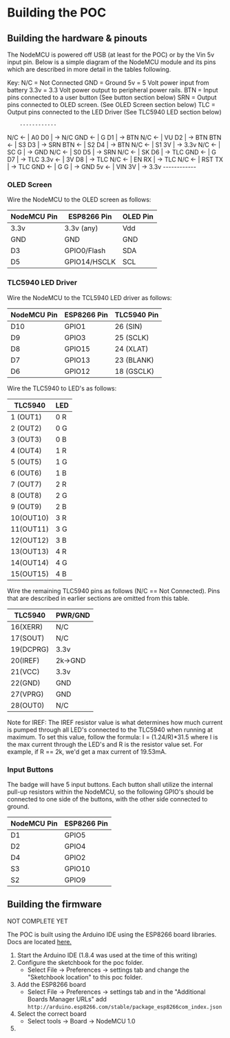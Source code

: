 Building the POC
================

Building the hardware & pinouts
-------------------------------
The NodeMCU is powered off USB (at least for the POC) or by the Vin 5v input 
pin. Below is a simple diagram of the NodeMCU module and its pins which are
described in more detail in the tables following.

Key:
N/C  = Not Connected
GND  = Ground
5v   = 5 Volt power input from battery
3.3v = 3.3 Volt power output to peripheral power rails.
BTN  = Input pins connected to a user button (See button section below)
SRN  = Output pins connected to OLED screen. (See OLED Screen section below)
TLC  = Output pins connected to the LED Driver (See TLC5940 LED section below)

        ------------
N/C  <- | A0    D0 | -> N/C
GND  <- | G     D1 | -> BTN
N/C  <- | VU    D2 | -> BTN
BTN  <- | S3    D3 | -> SRN
BTN  <- | S2    D4 | -> BTN
N/C  <- | S1    3V | -> 3.3v
N/C  <- | SC     G | -> GND
N/C  <- | S0    D5 | -> SRN
N/C  <- | SK    D6 | -> TLC
GND  <- | G     D7 | -> TLC
3.3v <- | 3V    D8 | -> TLC
N/C  <- | EN    RX | -> TLC
N/C  <- | RST   TX | -> TLC
GND  <- | G      G | -> GND
5v   <- | VIN   3V | -> 3.3v
        ------------

### OLED Screen

Wire the NodeMCU to the OLED screen as follows:

| NodeMCU Pin | ESP8266 Pin | OLED Pin |
|-------------|-------------|----------|
| 3.3v        | 3.3v (any)  | Vdd      |
| GND         | GND         | GND      |
| D3          | GPIO0/Flash | SDA      |
| D5          | GPIO14/HSCLK| SCL      |

### TLC5940 LED Driver

Wire the NodeMCU to the TCL5940 LED driver as follows:

| NodeMCU Pin | ESP8266 Pin | TLC5940 Pin |
|-------------|-------------|-------------|
| D10         | GPIO1       | 26 (SIN)    |
| D9          | GPIO3       | 25 (SCLK)   |
| D8          | GPIO15      | 24 (XLAT)   |
| D7          | GPIO13      | 23 (BLANK)  |
| D6          | GPIO12      | 18 (GSCLK)  |

Wire the TLC5940 to LED's as follows:

| TLC5940 | LED |
|---------|-----|
|1 (OUT1) | 0 R |
|2 (OUT2) | 0 G |
|3 (OUT3) | 0 B |
|4 (OUT4) | 1 R |
|5 (OUT5) | 1 G |
|6 (OUT6) | 1 B |
|7 (OUT7) | 2 R |
|8 (OUT8) | 2 G |
|9 (OUT9) | 2 B |
|10(OUT10)| 3 R |
|11(OUT11)| 3 G |
|12(OUT12)| 3 B |
|13(OUT13)| 4 R |
|14(OUT14)| 4 G |
|15(OUT15)| 4 B |

Wire the remaining TLC5940 pins as follows (N/C == Not Connected). Pins that are
described in earlier sections are omitted from this table.

| TLC5940 | PWR/GND |
|---------|---------|
|16(XERR) | N/C     |
|17(SOUT) | N/C     |
|19(DCPRG)| 3.3v    |
|20(IREF) | 2k->GND | <- Determines current through all LED's. See note below.
|21(VCC)  | 3.3v    |
|22(GND)  | GND     |
|27(VPRG) | GND     |
|28(OUT0) | N/C     |

Note for IREF:
The IREF resistor value is what determines how much current is pumped through
all LED's connected to the TLC5940 when running at maximum. To set this value, 
follow the formula:
I =  (1.24/R)*31.5
where I is the max current through the LED's and R is the resistor value set. 
For example, if R == 2k, we'd get a max current of 19.53mA.

### Input Buttons

The badge will have 5 input buttons. Each button shall utilize the internal
pull-up resistors within the NodeMCU, so the following GPIO's should be 
connected to one side of the buttons, with the other side connected to ground.

| NodeMCU Pin | ESP8266 Pin |
|-------------|-------------|
| D1          | GPIO5       |
| D2          | GPIO4       |
| D4          | GPIO2       |
| S3          | GPIO10      |
| S2          | GPIO9       |

Building the firmware
---------------------
NOT COMPLETE YET

The POC is built using the Arduino IDE using the ESP8266 board libraries.
Docs are located [here.](https://arduino-esp8266.readthedocs.io/en/latest/)

1. Start the Arduino IDE (1.8.4 was used at the time of this writing)
1. Configure the sketchbook for the poc folder. 
    * Select File -> Preferences -> settings tab and change the "Sketchbook 
    location" to this poc folder.
1. Add the ESP8266 board
    * Select File -> Preferences -> settings tab and in the "Additional Boards
    Manager URLs" add 
    `http://arduino.esp8266.com/stable/package_esp8266com_index.json`
1. Select the correct board
    * Select tools -> Board -> NodeMCU 1.0
1. 
